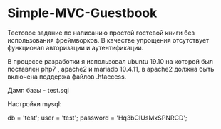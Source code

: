 # Simple-MVC-Guestbook

Тестовое задание по написанию простой гостевой книги без использования фреймворков. В качестве упрощения отсутствует функционал авторизации и аутентификации.

В процессе разработки я использовал ubuntu 19.10 на которой был поставлен php7 , apache2 и  mariadb 10.4.11, в apache2 должна быть включена поддержа файлов .htaccess.

Дамп базы - test.sql

Настройки mysql:

db = 'test';
user = 'test';
password = 'Hq3bCIUsMxSPNRCD';


